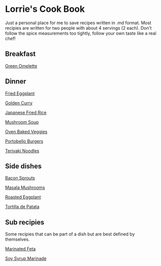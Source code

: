# Lorrie's Cook Book

Just a personal place for me to save recipes written in .md format. Most recipies are written for two people with about 4 servings (2 each). Don't follow the spice measurements too tightly, follow your own taste like a real chef!

## Breakfast

[Green Omelette](<breakfast/Green Omelette.md>)

## Dinner

[Fried Eggplant](<dinner/Fried Eggplant.md>)

[Golden Curry](<dinner/Golden Curry.md>)

[Japanese Fried Rice](<dinner/Japanese Fried Rice.md>)

[Mushroom Soup](<dinner/Mushroom Soup.md>)

[Oven Baked Veggies](<dinner/Oven Baked Veggies.md>)

[Portobello Burgers](<dinner/Portobello Burgers.md>)

[Teriyaki Noodles](<dinner/Teriyaki Noodles.md>)

## Side dishes

[Bacon Sprouts](<sides/Bacon Sprouts.md>)

[Masala Mushrooms](<sides/Masala Mushrooms.md>)

[Roasted Eggplant](<sides/Roasted Eggplant.md>)

[Tortilla de Patata](<sides/Totilla de Patata.md>)

## Sub recipies

Some recipies that can be part of a dish but are best defined by themselves.

[Marinated Feta](<sub/Marinated Feta.md>)

[Soy Syrup Marinade](<sub/Soy Syrup Marinade.md>)
